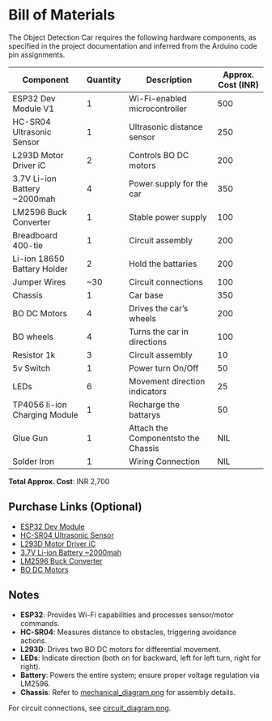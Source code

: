 # Bill of Materials

The Object Detection Car requires the following hardware components, as specified in the project documentation and inferred from the Arduino code pin assignments.

| Component                            | Quantity | Description                              | Approx. Cost (INR) |
|--------------------------------------|----------|------------------------------------------|--------------------|
| ESP32 Dev Module V1                  | 1        | Wi-Fi-enabled microcontroller            | 500                |
| HC-SR04 Ultrasonic Sensor            | 1        | Ultrasonic distance sensor               | 250                |
| L293D Motor Driver iC                | 2        | Controls BO DC motors                    | 200                |
| 3.7V Li-ion Battery ~2000mah         | 4        | Power supply for the car                 | 350                |
| LM2596 Buck Converter                | 1        | Stable power supply                      | 100                |
| Breadboard 400-tie                   | 1        | Circuit assembly                         | 200                |
| Li-ion 18650 Battary Holder          | 2        | Hold the battaries                       | 200                |
| Jumper Wires                         | ~30      | Circuit connections                      | 100                |
| Chassis                              | 1        | Car base                                 | 350                |
| BO DC Motors                         | 4        | Drives the car’s wheels                  | 200                |
| BO wheels                            | 4        | Turns the car in directions              | 100                |
| Resistor 1k                          | 3        | Circuit assembly                         | 10                 |
| 5v Switch                            | 1        | Power turn On/Off                        | 50                 |
| LEDs                                 | 6        | Movement direction indicators            | 25                 |
| TP4056 li-ion Charging Module        | 1        | Recharge the battarys                    | 50                 |
| Glue Gun                             | 1        | Attach the Componentsto the Chassis      | NIL                |
| Solder Iron                          | 1        | Wiring Connection                        | NIL                |

**Total Approx. Cost**: INR 2,700

## Purchase Links (Optional)
- [ESP32 Dev Module](https://www.amazon.in/ESP32-Development-Board-WiFi-Bluetooth/dp/B07QCP2451)
- [HC-SR04 Ultrasonic Sensor](https://www.amazon.in/Estella%C2%AE-Ultrasonic-Distance-Compatible-Arduino/dp/B0F18J3B7V/ref=sr_1_1_sspa?dib=eyJ2IjoiMSJ9.f_xQWQlyPreKASwGL8luEksDL_qAUBuyNTUfKjF_OfDhdPSMz1PyWDA2llFnwEPEE8evmxqkxD3NC6YXTpwxzfi4FMYF-KoWQRVq96JFKfU_FSU7PjLIpOaKaJUkxUWSJWK_Q9xuwE04P3X-F-CV62FsJVmzx0YT4lAN4U67lW7pxgHrZjrSkMBdxgp5oiInHx8Ad2neLHbOQwj1h4hB_GrpcboHzjvC5gqiAlc8mZfT0LT-Fq_M46DweSJJqOgW2AkHiCLg2i0GGrdH06c02gVHMKAE81RpfXnBzF0Uu-g.gYmmh91TNK4RTXTn2VIwyGj9UWzHwTxrHRRlcFGX3WY&dib_tag=se&keywords=ultrasonic+sensor&qid=1750219763&sr=8-1-spons&sp_csd=d2lkZ2V0TmFtZT1zcF9hdGY&psc=1)
- [L293D Motor Driver iC](https://www.amazon.in/EPICTAC%C2%AE-16-pin-Stepper-Driver-Controller/dp/B092SSZ82V/ref=sr_1_6?crid=2M3U13YCA793H&dib=eyJ2IjoiMSJ9.qgzqzzF_9r7pbzzH45aeXVE_w9EiHXb6PPleLKX8DkvzikwxIlSmH7Gcj7Ob5yrJywhU_1r9IEtZw0z-QoNsY7zeLGoHIgUI-VvALSAiwvehnyuPuPB-2Pbt-2jHo1I2MVlPTu_L6Y1hk1kluudvwnXmWV0RYHinTJ6XPDKtNNzi2q-yLMcjG5Hu6yaBpX_jP7651kshzyk6i3LyXbA9PY46YMDMWYKz2qjZji2zCgcRXO8rR4hfC1ajhYVK7HELnXHUcTmOtREKvNkZcZICdIQU06_E7RfbjM0GszeyCH4.REJfvzBXlJG5jV_acNqw71bbwvyW_cznEQJPjpCoa68&dib_tag=se&keywords=l293d+ic&qid=1750219874&sprefix=l293d%2Caps%2C665&sr=8-6)
- [3.7V Li-ion Battery ~2000mah](https://www.amazon.in/ROBOMALLSTM-Rechargeable-Batteries-Lithium-Ion-Bluetooth/dp/B0F7Y3GWXV/ref=sr_1_4?crid=1IJUQV5MKYRNZ&dib=eyJ2IjoiMSJ9.CcmYD2fTMp37-WdSScEblc0Qlb9WqwHJSngwgAjGXy_fvxGghHi5Ls-selRgIlCP9FYo4dJ_grggzLzHX1brMcBkOE6hctWyxaSqBPGIkfXIsWka6d5DwMWVuor-lYr8eO8BARfj064ORyRXzWTBQt8oEIQtWpgjt6CvgXCoWRuJJx3ghvslIZqNh-_JENqlAtnWJTHAXLI37NYRV6cvbjJ62vkdWD2Ps2LWNs91JrE.OAXM5PY5EumAG-hfTQHCnQzRjgaMFNNlSiDOuI6KYaU&dib_tag=se&keywords=3.7v+li+ion+battery&qid=1750219995&sprefix=3.7v+li+ion+battery%2Caps%2C658&sr=8-4)
- [LM2596 Buck Converter](https://www.amazon.in/SpiderJuice-LM2596-Converter-Regulator-Adjustable/dp/B0DSZSMSDW/ref=sr_1_5?crid=1K038CJY7USCD&dib=eyJ2IjoiMSJ9.-BCzzhrxo8xM0mvdvOvFk-1p_23NQSo88Knery7mbAsbJWzWdjnxb7pgnGRsu8Dc9WHH9WJ5G2oCZnGvGczWZorNldMt2FLEJHnHg93XkuegPA1w-J7lHo3UIcUpCx4qKnsH6IkQu14gUC6g5mNcb0iEefeY7stTRp818jafPAq8o2GOsjKQfV1tie-1czEDAaHUeN5CooGM2jLAL040IY_CzyOMfqogC90FrejKdM0.j5YFZowO0Iyt5gCkMvq6se6dsWPXc86NThTHyL4Vv3I&dib_tag=se&keywords=LM2596+Buck+Converter&qid=1750220090&sprefix=lm2596+buck+converter%2Caps%2C415&sr=8-5)
- [BO DC Motors](https://www.amazon.in/Generic-Motor-Wheel-Robotics/dp/B07D3N7Z7L)

## Notes
- **ESP32**: Provides Wi-Fi capabilities and processes sensor/motor commands.
- **HC-SR04**: Measures distance to obstacles, triggering avoidance actions.
- **L293D**: Drives two BO DC motors for differential movement.
- **LEDs**: Indicate direction (both on for backward, left for left turn, right for right).
- **Battery**: Powers the entire system; ensure proper voltage regulation via LM2596.
- **Chassis**: Refer to [mechanical_diagram.png](mechanical_diagram.png) for assembly details.

For circuit connections, see [circuit_diagram.png](circuit_diagram.png).

